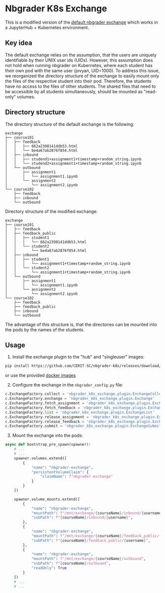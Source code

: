 # Nbgrader K8s Exchange

This is a modified version of the [default nbgrader exchange](https://nbgrader.readthedocs.io/en/stable/user_guide/what_is_nbgrader.html#filesystem-exchange) which works in a JupyterHub + Kubernetes environment.

## Key idea

The default exchange relies on the assumption, that the users are uniquely identifiable by their UNIX user ids (UIDs).
However, this assumption does not hold when running nbgrader on Kubernetes, where each student has their own pod with the same user (jovyan, UID=1000).
To address this issue, we reorganized the directory structure of the exchange to easily mount only the files of the respective student into their pod.
Therefore, the students have no access to the files of other students. The shared files that need to be accessible by all students simultaneously, should be mounted as "read-only" volumes.

## Directory structure

The directory structure of the default exchange is the following:

```
exchange
├── course101
│   ├── feedback
│   │   ├── 662a2398141ddb53.html
│   │   └── be4a67ab2876f854.html
│   ├── inbound
│   │   ├── studend1+assignment1+timestamp+random_string.ipynb
│   │   └── studend2+assignment1+timestamp+random_string.ipynb
│   └── outbound
│       ├── assignment1
│       │   └── assignment1.ipynb
│       └── assignment2
│           └── assignment2.ipynb
└── course102
    ├── feedback
    ├── inbound
    └── outbound
```

Directory structure of the modified exchange:

```
exchange
├── course101
│   ├── feedback
│   ├── feedback_public
│   │   ├── student1
│   │   │   └── 662a2398141ddb53.html
│   │   └── student2
│   │       └── be4a67ab2876f854.html
│   ├── inbound
│   │   ├── student1
│   │   │   └── assignment1+timestamp+random_string.ipynb
│   │   └── student2
│   │       └── assignment1+timestamp+random_string.ipynb
│   └── outbound
│       ├── assignment1
│       │   └── assignment1.ipynb
│       └── assignment2
│           └── assignment2.ipynb
└── course102
    ├── feedback
    ├── feedback_public
    ├── inbound
    └── outbound
```

The advantage of this structure is, that the directories can be mounted into the pods by the names of the students.

## Usage

1. Install the exchange plugin to the "hub" and "singleuser" images:

```bash
pip install https://github.com/CERIT-SC/nbgrader-k8s/releases/download/v0.0.1/nbgrader_k8s_exchange-0.0.1.tar.gz
```

or use the provided [docker images](../images/)

2. Configure the exchange in the `nbgrader_config.py` file:

```python
c.ExchangeFactory.collect = 'nbgrader_k8s_exchange.plugin.ExchangeCollect'
c.ExchangeFactory.exchange = 'nbgrader_k8s_exchange.plugin.Exchange'
c.ExchangeFactory.fetch_assignment = 'nbgrader_k8s_exchange.plugin.ExchangeFetchAssignment'
c.ExchangeFactory.fetch_feedback = 'nbgrader_k8s_exchange.plugin.ExchangeFetchFeedback'
c.ExchangeFactory.list = 'nbgrader_k8s_exchange.plugin.ExchangeList'
c.ExchangeFactory.release_assignment = 'nbgrader_k8s_exchange.plugin.ExchangeReleaseAssignment'
c.ExchangeFactory.release_feedback = 'nbgrader_k8s_exchange.plugin.ExchangeReleaseFeedback'
c.ExchangeFactory.submit = 'nbgrader_k8s_exchange.plugin.ExchangeSubmit'
```

3. Mount the exchange into the pods:

```python
async def bootstrap_pre_spawn(spawner):
    # ...
    # ...
    spawner.volumes.extend([
        {
            "name": "nbgrader-exchange",
            "persistentVolumeClaim": {
                "claimName": f"nbgrader-exchange"
            }
        }
    ])

    spawner.volume_mounts.extend([
        {
            "name": "nbgrader-exchange",
            "mountPath": f"/mnt/exchange/{courseName}/inbound/{username}",
            "subPath": f"{courseName}/inbound/{username}",
        },
        {
            "name": "nbgrader-exchange",
            "mountPath": f"/mnt/exchange/{courseName}/feedback_public/{username}",
            "subPath": f"{courseName}/feedback_public/{username}",
        },
        {
            "name": "nbgrader-exchange",
            "mountPath": f"/mnt/exchange/{courseName}/outbound",
            "subPath": f"{courseName}/outbound",
            "readOnly": True
        }
    ])
    # ...
    # ...
```
